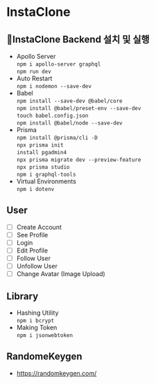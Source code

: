 # InstaClone

## 🚀InstaClone Backend 설치 및 실행
* Apollo Server  
```npm i apollo-server graphql```  
```npm run dev```
* Auto Restart  
```npm i nodemon --save-dev```  
* Babel  
```npm install --save-dev @babel/core```  
```npm install @babel/preset-env --save-dev```  
```touch babel.config.json```  
```npm install @babel/node --save-dev```
* Prisma  
```npm install @prisma/cli -D```  
```npx prisma init```  
```install pgadmin4```  
```npx prisma migrate dev --preview-feature```  
```npx prisma studio```  
```npm i graphql-tools```
* Virtual Environments  
```npm i dotenv```  

## User

- [ ] Create Account
- [ ] See Profile
- [ ] Login
- [ ] Edit Profile
- [ ] Follow User
- [ ] Unfollow User
- [ ] Change Avatar (Image Upload)

## Library
* Hashing Utility  
```npm i bcrypt```
* Making Token  
```npm i jsonwebtoken``` 

## RandomeKeygen 
* https://randomkeygen.com/

